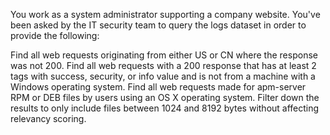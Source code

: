 
You work as a system administrator supporting a company website. You've been asked by the IT security team to query the logs dataset in order to provide the following:

Find all web requests originating from either US or CN where the response was not 200.
Find all web requests with a 200 response that has at least 2 tags with success, security, or info value and is not from a machine with a Windows operating system.
Find all web requests made for apm-server RPM or DEB files by users using an OS X operating system. Filter down the results to only include files between 1024 and 8192 bytes without affecting relevancy scoring.

